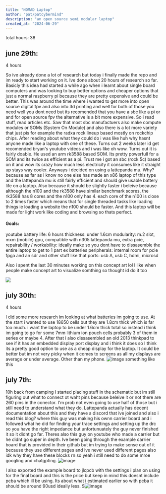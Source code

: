 ```yaml
---
title: "NOMAD Laptop"
author: "pat/patcybermind"
description: "an open source semi modular laptop"
created_at: "2024-06-29"
---
```


total hours: 38

## june 29th:
4 hours

So ive already done a lot of research but today i finally made the repo and im ready to start working on it. Ive done about 20 hours of research so far. Basicly this idea had started a while ago when i learnt about single board computers and was looking to buy better options and cheaper options that just a normal raspberry pi because they are pretty expensive and could be better. This was around the time where i wanted to get more into open source digital fpv and also into 3d printing and well for both of those you need well you dont need but its recomended that you have a sbc like a pi or and for open source fpv the alternative is a bit more expensive. So i read stuff, read articles etc. Saw that most sbc manufactuers also make compute modules or SOMs (System On Module)
and also there is a lot more variety that just pis for example the radxa rock lineup based mostly on
rockchip chips. After reading about what they could do i was like huh why hasnt anyone made like
a laptop with one of these. Turns out 2 weeks later id get recomended bryan's youtube videos
and i was like oh wow. Turns out it is fairly doable. He used an arm rk3588 based SOM. Its pretty
powerfull for a SOM and its twice as efficient as a pi. Trust me i got an sbc (rock 5c) based on it
and wow its crazy how much less electricity it consumes like it straight up stays way cooler.
Anyways i decided on using a lattepanda mu. Why? because as far as i know no one else has made
an x86 laptop of this type and the lattepanda mu is still fairly efficient and should give usable battery life on a laptop. Also because it should be slightly faster i beleive because although the n100 and the rk3588 have similar benchmark scores, the rk3588 has 8 cores and the n100 only has 4.
each core of the n100 is close to 2 times faster which means that for single threaded tasks like loading things ie loading a website the n100 should be faster. And this laptop will be made for
light work like coding and browsing so thats perfect.

#### Goals:
youtube battery life: 6 hours 
thickness: under 1.6cm
modularity: m.2 slot, mxm (mobile) gpu, compatible with n305  lattepanda mu, extra pcie, 
repairability / workability: ideally make so you dont have to dissasemble the entire laptop to get to 1 part ex batteries
peripherals: internal room for pcie fpga and an sdr and other stuff like that
ports: usb A, usb C, hdmi, microsd


Also i spent the last 30 minutes working on this concept art lol
I like when people make concept art to visualize somthing so thought id do it too

![](https://hc-cdn.hel1.your-objectstorage.com/s/v3/5dcaa516637028705314b054f8e08150483699e8_v1_art.png)

## july 30th:
4 hours

I did some more research im looking at what batteries im going to use. At the start i wanted to use 18650 cells but they are 1.8cm thick which is far too much. i want the laptop to be under 1.6cm thick total so instead i think im going to go for some 7mm lithium ion pouch cells probably 3 of them in series or maybe 4. After that i also dissasembled an old 2013 thinkpad to see if it has an embedded display port display and i think it does
so I think its a pretty good option to use as a cheap display for the laptop. It could be better but im not very picky when it comes to screens as all my displays are average or under average. Other than my phone.
![image](https://github.com/user-attachments/assets/90a63b04-9371-4ebc-9fe4-40b8f9769fe8)
something like this

## july 7th:
10h
back from camping
I started placing stuff in the schematic but im still figuring out what to connect ot waht pins because beleive it or not there are 260 pins in the conector. I'm prob not even going to use half of those but i still need to understand what they do. Lattepanda actually has decent documentation about this and they have a discord that ive joined and also i read this blog? where this guy was making his ownn carrier board and i followed what he did for finding your trace settings and setting up the drc so you have the right impedance but unfortunuately the guy never finished it so it didnt go far. Theres also this guy on youtube who made a carrier but he didnt go super in depth. Ive been going through the example carrier board that is provided in their github but im trying to make sense out of it because they use different pages and ive never used different pages also idk why they have these blocks rn so yeah i still need to do some mroe googling and chatgpting. 
![image](https://github.com/user-attachments/assets/249658f2-4973-4325-af33-5cadeed54dd0)

I also exported the example board to jlcpcb with the settings i plan on using for the final board and this is the price but keep in mind this doesnt include pcba which ill be using.
Its about what i estimated earlier so with pcba it should be around 90usd ideally less.
S![image](https://github.com/user-attachments/assets/70a10e22-4185-4d1d-bbbd-e83c047bf576)
